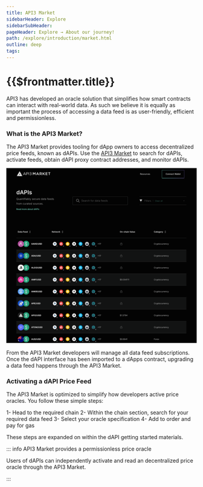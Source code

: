 ```yaml
---
title: API3 Market
sidebarHeader: Explore
sidebarSubHeader:
pageHeader: Explore → About our journey!
path: /explore/introduction/market.html
outline: deep
tags:
---
```


<PageHeader/>

<SearchHighlight/>

<FlexStartTag/>

# {{$frontmatter.title}}

API3 has developed an oracle solution that simplifies how smart contracts can interact with real-world data. As such we believe it is equally as important the process of accessing a data feed is as user-friendly, efficient and permissionless. 

### What is the API3 Market?

The API3 Market provides tooling for dApp owners to access decentralized price feeds, known as dAPIs. Use the
[API3 Market](https://market.api3.org) to search for dAPIs, activate feeds, obtain dAPI proxy
contract addresses, and monitor dAPIs.

<img src="../assets/images/API3_market_march2023_v1.png" style="width:1200px">

From the API3 Market developers will manage all data feed subscriptions. Once
the dAPI interface has been imported to a dApps contract, upgrading a data feed
happens through the API3 Market.

### Activating a dAPI Price Feed

The API3 Market is optimized to simplify how developers active price oracles. You follow these simple steps: 

1- Head to the required chain 
2- Within the chain section, search for your required data feed
3- Select your oracle specification 
4- Add to order and pay for gas

These steps are expanded on within the dAPI getting started materials.

::: info API3 Market provides a permissionless price oracle 

Users of dAPIs can independently activate and read an decentralized price oracle through the API3 Market. 

::: 

<!--### Get started with self-funded dAPIs

Currently, self-funded dAPIs can be accessed through a quick and simple process:

1. Explore and select your data feed
2. Fund a sponsor wallet
3. Access data feed through a proxy

<img src="../assets/images/self_funded_market_process_notext.png" style="width:500px">

Self-funded data feeds are currently accessible at the
[API3 Market](https://market.api3.org), with managed data feeds launching in the
coming months.

While the API3 Market UI is intuitive, follow this
[simple guide](/guides/dapis/subscribing-self-funded-dapis/) to sponsor,
activate and read a self-funded dAPI.-->

<FlexEndTag/>

